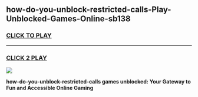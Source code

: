 
## how-do-you-unblock-restricted-calls-Play-Unblocked-Games-Online-sb138
<h3>
<a href="https://premium76.site?title=how-do-you-unblock-restricted-calls&ref=25A">CLICK TO PLAY</a></h3>
<hr>

<h3>
<a href="https://premium76.site?title=how-do-you-unblock-restricted-calls&ref=25A">CLICK 2 PLAY</a>
  
</h3>

<a href="https://premium76.site?title=how-do-you-unblock-restricted-calls&ref=25A"><img src="https://clearcache.store/games.png"></a>


**how-do-you-unblock-restricted-calls games unblocked: Your Gateway to Fun and Accessible Online Gaming**
